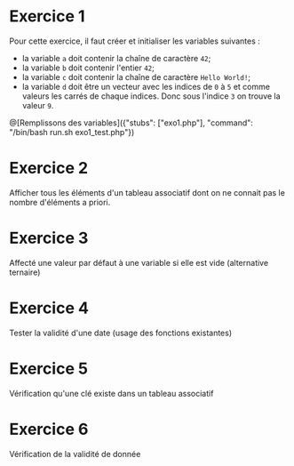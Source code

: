 # Exercice 1

Pour cette exercice, il faut créer et initialiser les variables suivantes :
- la variable `a` doit contenir la chaîne de caractère `42`;
- la variable `b` doit contenir l'entier `42`;
- la variable `c` doit contenir la chaîne de caractère `Hello World!`;
- la variable `d` doit être un vecteur avec les indices de `0` à `5` et comme valeurs les carrés de chaque indices. Donc sous l'indice `3` on trouve la valeur `9`.  

@[Remplissons des variables]({"stubs": ["exo1.php"], "command": "/bin/bash run.sh exo1_test.php"})

# Exercice 2

Afficher tous les éléments d'un tableau associatif dont on ne connait pas le nombre d'éléments a priori.

# Exercice 3

Affecté une valeur par défaut à une variable si elle est vide (alternative ternaire)

# Exercice 4

Tester la validité d'une date (usage des fonctions existantes)

# Exercice 5

Vérification qu'une clé existe dans un tableau associatif

# Exercice 6

Vérification de la validité de donnée